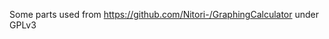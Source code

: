 <p> Some parts used from <a href="https://github.com/Nitori-/GraphingCalculator">https://github.com/Nitori-/GraphingCalculator</a> under GPLv3</p>
